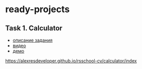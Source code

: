 # ready-projects

## Task 1. Calculator
- [описание задания](https://github.com/rolling-scopes-school/tasks/blob/master/tasks/ready-projects/calculator.md)
- [видео](https://youtu.be/VHGaBc9OcXU)
- [демо](https://irinainina.github.io/ready-projects/calculator-ru/)


https://alexresdeveloper.github.io/rsschool-cv/calculator/index
